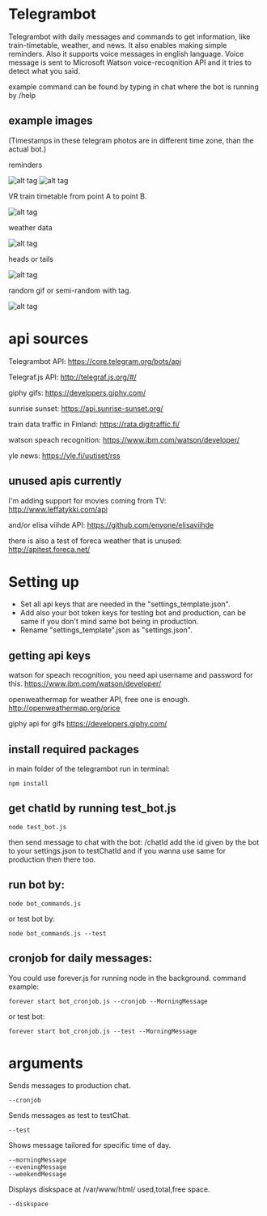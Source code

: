 # Telegrambot
Telegrambot with daily messages and commands to get information, like train-timetable, weather, and news. It also enables making simple reminders. Also it supports voice messages in english language. Voice message is sent to Microsoft Watson voice-recoqnition API and it tries to detect what you said.

example command can be found by typing in chat where the bot is running by /help

## example images

(Timestamps in these telegram photos are in different time zone, than the actual bot.)

reminders

![alt tag](https://github.com/Crare/telegrambot/blob/master/example_images/snip1.PNG)
![alt tag](https://github.com/Crare/telegrambot/blob/master/example_images/snip6.PNG)

VR train timetable from point A to point B.

![alt tag](https://github.com/Crare/telegrambot/blob/master/example_images/snip3.PNG)

weather data

![alt tag](https://github.com/Crare/telegrambot/blob/master/example_images/snip4.PNG)

heads or tails

![alt tag](https://github.com/Crare/telegrambot/blob/master/example_images/snip5.PNG)

random gif or semi-random with tag.

![alt tag](https://github.com/Crare/telegrambot/blob/master/example_images/snip7.PNG)

# api sources
Telegrambot API: https://core.telegram.org/bots/api

Telegraf.js API: http://telegraf.js.org/#/

giphy gifs: https://developers.giphy.com/

sunrise sunset: https://api.sunrise-sunset.org/

train data traffic in Finland: https://rata.digitraffic.fi/

watson speach recognition: https://www.ibm.com/watson/developer/

yle news: https://yle.fi/uutiset/rss

## unused apis currently
I'm adding support for movies coming from TV: http://www.leffatykki.com/api

and/or elisa viihde API: https://github.com/enyone/elisaviihde

there is also a test of foreca weather that is unused: http://apitest.foreca.net/


# Setting up
* Set all api keys that are needed in the "settings_template.json".
* Add also your bot token keys for testing bot and production, can be same if you don't mind same bot being in production.
* Rename "settings_template".json as "settings.json".

## getting api keys
watson for speach recognition, you need api username and password for this.
https://www.ibm.com/watson/developer/

openweathermap for weather API, free one is enough.
http://openweathermap.org/price

giphy api for gifs
https://developers.giphy.com/

## install required packages
in main folder of the telegrambot run in terminal:

    npm install
    
## get chatId by running test_bot.js
    node test_bot.js
then send message to chat with the bot:
    /chatId
add the id given by the bot to your settings.json to testChatId and if you wanna use same for production then there too.

## run bot by:
    node bot_commands.js
  
  or test bot by:
  
    node bot_commands.js --test

## cronjob for daily messages:
  You could use forever.js for running node in the background.
  command example:
  
    forever start bot_cronjob.js --cronjob --MorningMessage
    
  or test bot:
  
    forever start bot_cronjob.js --test --MorningMessage
 # arguments
 Sends messages to production chat.
 
    --cronjob
    
 Sends messages as test to testChat.
 
    --test
    
 Shows message tailored for specific time of day.
 
    --morningMessage
    --eveningMessage
    --weekendMessage
    
 Displays diskspace at /var/www/html/ used,total,free space.
 
    --diskspace
